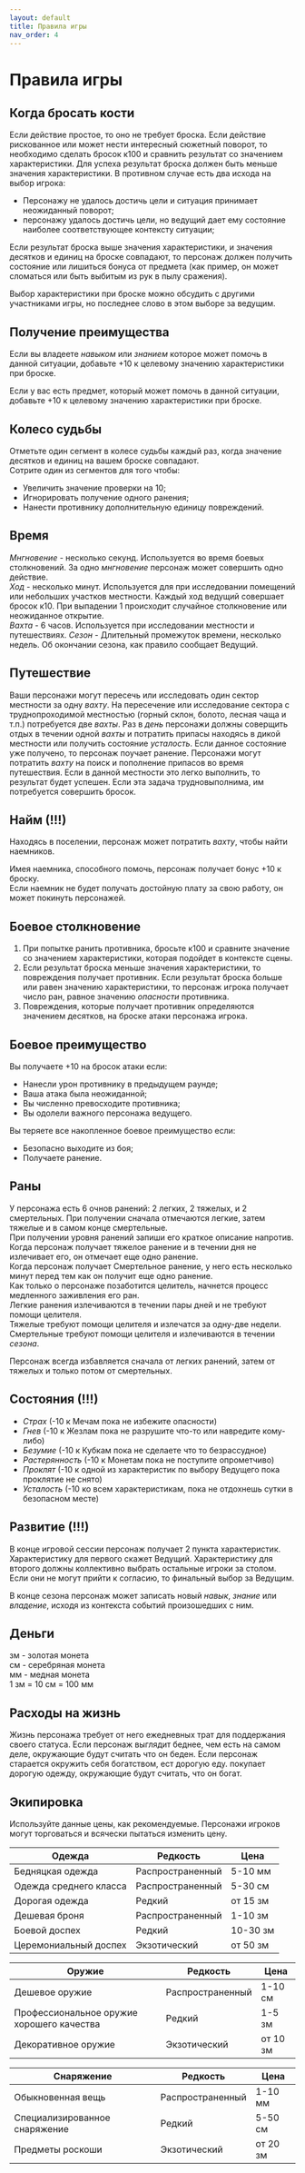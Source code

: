```yaml
---
layout: default
title: Правила игры
nav_order: 4
---
```


# Правила игры

## Когда бросать кости

Если действие простое, то оно не требует броска.
Если действие рискованное или может нести интересный сюжетный поворот, то необходимо сделать бросок к100 и сравнить результат со значением характеристики. Для успеха результат броска должен быть меньше значения характеристики. В противном случае есть два исхода на выбор игрока:  

* Персонажу не удалось достичь цели и ситуация принимает неожиданный поворот;  
* персонажу удалось достичь цели, но ведущий дает ему состояние наиболее соответствующее контексту ситуации;

Если результат броска выше значения характеристики, и значения десятков и единиц на броске совпадают, то персонаж должен получить состояние или лишиться бонуса от предмета (как пример, он может сломаться или быть выбитым из рук в пылу сражения). 

Выбор характеристики при броске можно обсудить с другими участниками игры, но последнее слово в этом выборе за ведущим.

## Получение преимущества

Если вы владеете *навыком* или *знанием* которое может помочь в данной ситуации, добавьте +10 к целевому значению характеристики при броске.

Если у вас есть предмет, который может помочь в данной ситуации, добавьте +10 к целевому значению характеристики при броске.

## Колесо судьбы

Отметьте один сегмент в колесе судьбы каждый раз, когда значение десятков и единиц на вашем броске совпадают.  
Сотрите один из сегментов для того чтобы:

* Увеличить значение проверки на 10;
* Игнорировать получение одного ранения;  
* Нанести противнику дополнительную единицу повреждений.  

## Время

*Мнгновение* - несколько секунд. Используется во время боевых столкновений. За одно *мнгновение* персонаж может совершить одно действие.  
*Ход* - несколько минут. Используется для при исследовании помещений или небольших участков местности. Каждый ход ведущий совершает бросок к10. При выпадении 1 происходит случайное столкновение или неожиданное открытие.  
*Вахта* - 6 часов. Используется при исследовании местности и путешествиях.
*Сезон* - Длительный промежуток времени, несколько недель. Об окончании сезона, как правило сообщает Ведущий.

## Путешествие

Ваши персонажи могут пересечь или исследовать один сектор местности за одну *вахту*.
На пересечение или исследование сектора с труднопроходимой местностью (горный склон, болото, лесная чаща и т.п.) потребуется две *вахты*.
Раз в *день* персонажи должны соверщить отдых в течении одной *вахты* и потратить припасы находясь в дикой местности или получить состояние *усталость*. Если данное состояние уже получено, то персонаж поучает ранение.
Персонажи могут потратить *вахту* на поиск и пополнение припасов во время путешествия. Если в данной местности это легко выполнить, то результат будет успешен. Если эта задача трудновыполнима, им потребуется совершить бросок.  

## Найм (!!!)

Находясь в поселении, персонаж может потратить *вахту*, чтобы найти наемников.

Имея наемника, способного помочь, персонаж получает бонус +10 к броску.  
Если наемник не будет получать достойную плату за свою работу, он может покинуть персонажей.    

## Боевое столкновение

1. При попытке ранить противника, бросьте к100 и сравните значение со значением характеристики, которая подойдет в контексте сцены.
2. Если результат броска меньше значения характеристики, то повреждения получает противник. Если результат броска больше или равен значению характеристики, то персонаж игрока получает число ран, равное значению *опасности* противника.
3. Повреждения, которые получает противник определяются значением десятков, на броске атаки персонажа игрока.

## Боевое преимущество

Вы получаете +10 на бросок атаки если:  
* Нанесли урон противнику в предыдущем раунде;  
* Ваша атака была неожиданной;  
* Вы численно превосходите противника;  
* Вы одолели важного персонажа ведущего.  

Вы теряете все накопленное боевое преимущество если:
* Безопасно выходите из боя;  
* Получаете ранение.  

## Раны

У персонажа есть 6 очнов ранений: 2 легких, 2 тяжелых, и 2 смертельных.
При получении сначала отмечаются легкие, затем тяжелые и в самом конце смертельные.  
При получении уровня ранений запиши его краткое описание напротив.
Когда персонаж получает тяжелое ранение и в течении дня не излечивает его, он отмечает еще одно ранение.  
Когда персонаж получает Смертельное ранение, у него есть несколько минут перед тем как он получит еще одно ранение.  
Как только о персонаже позаботится целитель, начнется процесс медленного заживления его ран.  
Легкие ранения излечиваются в течении пары дней и не требуют помощи целителя.  
Тяжелые требуют помощи целителя и излечатся за одну-две недели.   
Смертельные требуют помощи целителя и излечиваются в течении *сезона*.  

Персонаж всегда избавляется сначала от легких ранений, затем от тяжелых и только потом от смертельных.  

## Состояния (!!!)

* *Страх* (-10 к Мечам пока не избежите опасности)
* *Гнев* (-10 к Жезлам пока не разрушите что-то или навредите кому-либо)
* *Безумие* (-10 к Кубкам пока не сделаете что то безрассудное)
* *Растерянность* (-10 к Монетам пока не поступите опрометчиво) 
* *Проклят* (-10 к одной из характеристик по выбору Ведущего пока проклятие не снято)
* *Усталость* (-10 ко всем характеристикам, пока не отдохнешь сутки в безопасном месте)

## Развитие (!!!)

В конце игровой сессии персонаж получает 2 пункта характеристик.
Характеристику для первого скажет Ведущий.
Характеристику для второго должны коллективно выбрать остальные игроки за столом. Если они не могут прийти к согласию, то финальный выбор за Ведущим. 

В конце сезона персонаж может записать новый *навык*, *знание* или *владение*, исходя из контекста событий произошедших с ним.

## Деньги  

зм - золотая монета  
см - серебряная монета  
мм - медная монета  
1 зм = 10 см = 100 мм  

## Расходы на жизнь

Жизнь персонажа требует от него ежедневных трат для поддержания своего статуса. Если персонаж выглядит беднее, чем есть на самом деле, окружающие будут считать что он беден. Если персонаж старается окружить себя богатством, ест дорогую еду. покупает дорогую одежду, окружающие будут считать, что он богат.  

## Экипировка 

Используйте данные цены, как рекомендуемые. Персонажи игроков могут торговаться и всячески пытаться изменить цену.  

**Одежда** | **Редкость** | **Цена**
---|---|---
Бедняцкая одежда |Распространенный| 5-10 мм
Одежда среднего класса |Распространенный| 5-30 см
Дорогая одежда |Редкий| от 15 зм
Дешевая броня |Распространенный| 1-10 зм
Боевой доспех |Редкий| 10-30 зм
Церемониальный доспех |Экзотический| от 50 зм

**Оружие** | **Редкость** | **Цена**
---|---|---
Дешевое оружие |Распространенный| 1-10 см
Профессиональное оружие хорошего качества|Редкий| 1-5 зм
Декоративное оружие |Экзотический| от 10 зм

**Снаряжение** | **Редкость** | **Цена**
---|---|---
Обыкновенная вещь |Распространенный| 1-10 мм
Специализированное снаряжение |Редкий| 5-50 см
Предметы роскоши |Экзотический| от 20 зм
